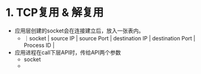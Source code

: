 # 1. TCP复用 & 解复用
- 应用层创建的socket会在连接建立后，放入一张表内。
	- ｜socket | source IP | source Port | destination IP | destination Port | Process ID |
- 应用进程在call下层API时，传给API两个参数
	- socket
	- 